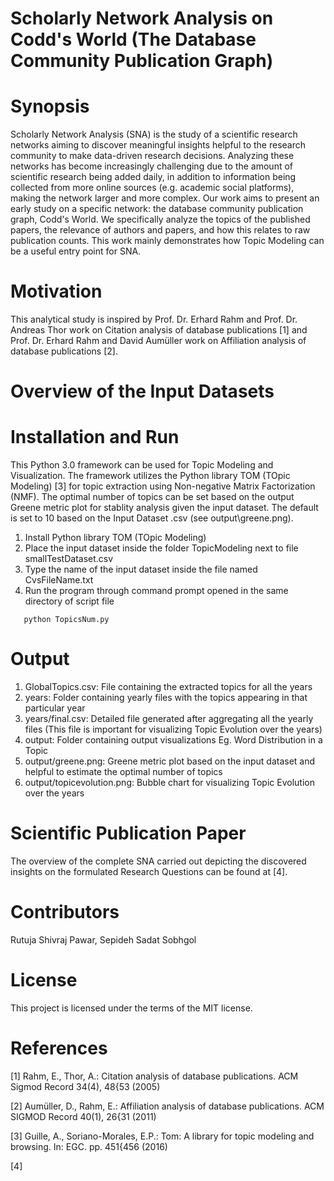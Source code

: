 # Scholarly Network Analysis on Codd's World (The Database Community Publication Graph)
# Synopsis
Scholarly Network Analysis (SNA) is the study of a scientific research networks aiming to discover meaningful insights helpful to the research community to make data-driven research decisions. Analyzing these networks has become increasingly challenging due to the amount of scientific research being added daily, in addition to information being collected from more online sources (e.g. academic social platforms), making the network larger and more complex. Our work aims to present an early study on a specific network: the database community publication graph,  Codd's World. We specifically analyze the topics of the published papers, the relevance of authors and papers, and how this relates to raw publication counts. This work mainly demonstrates how Topic Modeling can be a useful entry point for SNA.
# Motivation
This analytical study is inspired by Prof. Dr. Erhard Rahm and Prof. Dr. Andreas Thor work on Citation analysis of database publications [1] and Prof. Dr. Erhard Rahm and David Aumüller work on Affiliation analysis of database publications [2].
# Overview of the Input Datasets
 
# Installation and Run
This Python 3.0 framework can be used for Topic Modeling and Visualization. The framework utilizes the Python library TOM (TOpic Modeling) [3] for topic extraction using Non-negative Matrix Factorization (NMF). The optimal number of topics can be set based on the output Greene metric plot for stablity analysis given the input dataset. The default is set to 10 based on the Input Dataset .csv (see output\greene.png).<br />
1) Install Python library TOM (TOpic Modeling)
2) Place the input dataset inside the folder TopicModeling next to file smallTestDataset.csv <br />
3) Type the name of the input dataset inside the file named CvsFileName.txt <br />
4) Run the program through command prompt opened in the same directory of script file <br />
```
   python TopicsNum.py
```
# Output
1) GlobalTopics.csv: File containing the extracted topics for all the years <br />
2) years: Folder containing yearly files with the topics appearing in that particular year <br />
3) years/final.csv: Detailed file generated after aggregating all the yearly files (This file is important for visualizing Topic Evolution over the years) <br />
4) output: Folder containing output visualizations Eg. Word Distribution in a Topic <br />
5) output/greene.png: Greene metric plot based on the input dataset and helpful to estimate the optimal number of topics <br />
6) output/topicevolution.png: Bubble chart for visualizing Topic Evolution over the years
# Scientific Publication Paper
The overview of the complete SNA carried out depicting the discovered insights on the formulated Research Questions can be found at [4].
# Contributors
Rutuja Shivraj Pawar, Sepideh Sadat Sobhgol
# License
This project is licensed under the terms of the MIT license.
# References
[1] Rahm, E., Thor, A.: Citation analysis of database publications. ACM Sigmod Record 34(4), 48{53 (2005)

[2] Aumüller, D., Rahm, E.: Affiliation analysis of database publications. ACM SIGMOD Record 40(1), 26{31 (2011)

[3] Guille, A., Soriano-Morales, E.P.: Tom: A library for topic modeling and browsing. In: EGC. pp. 451{456 (2016)

[4]

